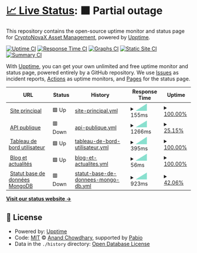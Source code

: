 # [📈 Live Status](https://CryptoNovaX.github.io/web-status): <!--live status--> **🟧 Partial outage**

This repository contains the open-source uptime monitor and status page for [CryptoNovaX Asset Management](https://www.cryptonvx.com/), powered by [Upptime](https://github.com/upptime/upptime).

[![Uptime CI](https://github.com/CryptoNovaX/web-status/workflows/Uptime%20CI/badge.svg)](https://github.com/CryptoNovaX/web-status/actions?query=workflow%3A%22Uptime+CI%22)
[![Response Time CI](https://github.com/CryptoNovaX/web-status/workflows/Response%20Time%20CI/badge.svg)](https://github.com/CryptoNovaX/web-status/actions?query=workflow%3A%22Response+Time+CI%22)
[![Graphs CI](https://github.com/CryptoNovaX/web-status/workflows/Graphs%20CI/badge.svg)](https://github.com/CryptoNovaX/web-status/actions?query=workflow%3A%22Graphs+CI%22)
[![Static Site CI](https://github.com/CryptoNovaX/web-status/workflows/Static%20Site%20CI/badge.svg)](https://github.com/CryptoNovaX/web-status/actions?query=workflow%3A%22Static+Site+CI%22)
[![Summary CI](https://github.com/CryptoNovaX/web-status/workflows/Summary%20CI/badge.svg)](https://github.com/CryptoNovaX/web-status/actions?query=workflow%3A%22Summary+CI%22)

With [Upptime](https://upptime.js.org), you can get your own unlimited and free uptime monitor and status page, powered entirely by a GitHub repository. We use [Issues](https://github.com/CryptoNovaX/web-status/issues) as incident reports, [Actions](https://github.com/CryptoNovaX/web-status/actions) as uptime monitors, and [Pages](https://CryptoNovaX.github.io/web-status) for the status page.

<!--start: status pages-->
<!-- This summary is generated by Upptime (https://github.com/upptime/upptime) -->
<!-- Do not edit this manually, your changes will be overwritten -->
<!-- prettier-ignore -->
| URL | Status | History | Response Time | Uptime |
| --- | ------ | ------- | ------------- | ------ |
| <img alt="" src="https://icons.duckduckgo.com/ip3/www.cryptonvx.com.ico" height="13"> [Site principal](https://www.cryptonvx.com/) | 🟩 Up | [site-principal.yml](https://github.com/CryptoNovaX/web-status/commits/HEAD/history/site-principal.yml) | <details><summary><img alt="Response time graph" src="./graphs/site-principal/response-time-week.png" height="20"> 155ms</summary><br><a href="https://CryptoNovaX.github.io/web-status/history/site-principal"><img alt="Response time 155" src="https://img.shields.io/endpoint?url=https%3A%2F%2Fraw.githubusercontent.com%2FCryptoNovaX%2Fweb-status%2FHEAD%2Fapi%2Fsite-principal%2Fresponse-time.json"></a><br><a href="https://CryptoNovaX.github.io/web-status/history/site-principal"><img alt="24-hour response time 155" src="https://img.shields.io/endpoint?url=https%3A%2F%2Fraw.githubusercontent.com%2FCryptoNovaX%2Fweb-status%2FHEAD%2Fapi%2Fsite-principal%2Fresponse-time-day.json"></a><br><a href="https://CryptoNovaX.github.io/web-status/history/site-principal"><img alt="7-day response time 155" src="https://img.shields.io/endpoint?url=https%3A%2F%2Fraw.githubusercontent.com%2FCryptoNovaX%2Fweb-status%2FHEAD%2Fapi%2Fsite-principal%2Fresponse-time-week.json"></a><br><a href="https://CryptoNovaX.github.io/web-status/history/site-principal"><img alt="30-day response time 155" src="https://img.shields.io/endpoint?url=https%3A%2F%2Fraw.githubusercontent.com%2FCryptoNovaX%2Fweb-status%2FHEAD%2Fapi%2Fsite-principal%2Fresponse-time-month.json"></a><br><a href="https://CryptoNovaX.github.io/web-status/history/site-principal"><img alt="1-year response time 155" src="https://img.shields.io/endpoint?url=https%3A%2F%2Fraw.githubusercontent.com%2FCryptoNovaX%2Fweb-status%2FHEAD%2Fapi%2Fsite-principal%2Fresponse-time-year.json"></a></details> | <details><summary><a href="https://CryptoNovaX.github.io/web-status/history/site-principal">100.00%</a></summary><a href="https://CryptoNovaX.github.io/web-status/history/site-principal"><img alt="All-time uptime 100.00%" src="https://img.shields.io/endpoint?url=https%3A%2F%2Fraw.githubusercontent.com%2FCryptoNovaX%2Fweb-status%2FHEAD%2Fapi%2Fsite-principal%2Fuptime.json"></a><br><a href="https://CryptoNovaX.github.io/web-status/history/site-principal"><img alt="24-hour uptime 100.00%" src="https://img.shields.io/endpoint?url=https%3A%2F%2Fraw.githubusercontent.com%2FCryptoNovaX%2Fweb-status%2FHEAD%2Fapi%2Fsite-principal%2Fuptime-day.json"></a><br><a href="https://CryptoNovaX.github.io/web-status/history/site-principal"><img alt="7-day uptime 100.00%" src="https://img.shields.io/endpoint?url=https%3A%2F%2Fraw.githubusercontent.com%2FCryptoNovaX%2Fweb-status%2FHEAD%2Fapi%2Fsite-principal%2Fuptime-week.json"></a><br><a href="https://CryptoNovaX.github.io/web-status/history/site-principal"><img alt="30-day uptime 100.00%" src="https://img.shields.io/endpoint?url=https%3A%2F%2Fraw.githubusercontent.com%2FCryptoNovaX%2Fweb-status%2FHEAD%2Fapi%2Fsite-principal%2Fuptime-month.json"></a><br><a href="https://CryptoNovaX.github.io/web-status/history/site-principal"><img alt="1-year uptime 100.00%" src="https://img.shields.io/endpoint?url=https%3A%2F%2Fraw.githubusercontent.com%2FCryptoNovaX%2Fweb-status%2FHEAD%2Fapi%2Fsite-principal%2Fuptime-year.json"></a></details>
| <img alt="" src="https://icons.duckduckgo.com/ip3/api.cryptonvx.com.ico" height="13"> [API publique](https://api.cryptonvx.com/v1/app) | 🟥 Down | [api-publique.yml](https://github.com/CryptoNovaX/web-status/commits/HEAD/history/api-publique.yml) | <details><summary><img alt="Response time graph" src="./graphs/api-publique/response-time-week.png" height="20"> 1266ms</summary><br><a href="https://CryptoNovaX.github.io/web-status/history/api-publique"><img alt="Response time 1266" src="https://img.shields.io/endpoint?url=https%3A%2F%2Fraw.githubusercontent.com%2FCryptoNovaX%2Fweb-status%2FHEAD%2Fapi%2Fapi-publique%2Fresponse-time.json"></a><br><a href="https://CryptoNovaX.github.io/web-status/history/api-publique"><img alt="24-hour response time 1266" src="https://img.shields.io/endpoint?url=https%3A%2F%2Fraw.githubusercontent.com%2FCryptoNovaX%2Fweb-status%2FHEAD%2Fapi%2Fapi-publique%2Fresponse-time-day.json"></a><br><a href="https://CryptoNovaX.github.io/web-status/history/api-publique"><img alt="7-day response time 1266" src="https://img.shields.io/endpoint?url=https%3A%2F%2Fraw.githubusercontent.com%2FCryptoNovaX%2Fweb-status%2FHEAD%2Fapi%2Fapi-publique%2Fresponse-time-week.json"></a><br><a href="https://CryptoNovaX.github.io/web-status/history/api-publique"><img alt="30-day response time 1266" src="https://img.shields.io/endpoint?url=https%3A%2F%2Fraw.githubusercontent.com%2FCryptoNovaX%2Fweb-status%2FHEAD%2Fapi%2Fapi-publique%2Fresponse-time-month.json"></a><br><a href="https://CryptoNovaX.github.io/web-status/history/api-publique"><img alt="1-year response time 1266" src="https://img.shields.io/endpoint?url=https%3A%2F%2Fraw.githubusercontent.com%2FCryptoNovaX%2Fweb-status%2FHEAD%2Fapi%2Fapi-publique%2Fresponse-time-year.json"></a></details> | <details><summary><a href="https://CryptoNovaX.github.io/web-status/history/api-publique">25.15%</a></summary><a href="https://CryptoNovaX.github.io/web-status/history/api-publique"><img alt="All-time uptime 25.15%" src="https://img.shields.io/endpoint?url=https%3A%2F%2Fraw.githubusercontent.com%2FCryptoNovaX%2Fweb-status%2FHEAD%2Fapi%2Fapi-publique%2Fuptime.json"></a><br><a href="https://CryptoNovaX.github.io/web-status/history/api-publique"><img alt="24-hour uptime 25.15%" src="https://img.shields.io/endpoint?url=https%3A%2F%2Fraw.githubusercontent.com%2FCryptoNovaX%2Fweb-status%2FHEAD%2Fapi%2Fapi-publique%2Fuptime-day.json"></a><br><a href="https://CryptoNovaX.github.io/web-status/history/api-publique"><img alt="7-day uptime 25.15%" src="https://img.shields.io/endpoint?url=https%3A%2F%2Fraw.githubusercontent.com%2FCryptoNovaX%2Fweb-status%2FHEAD%2Fapi%2Fapi-publique%2Fuptime-week.json"></a><br><a href="https://CryptoNovaX.github.io/web-status/history/api-publique"><img alt="30-day uptime 25.15%" src="https://img.shields.io/endpoint?url=https%3A%2F%2Fraw.githubusercontent.com%2FCryptoNovaX%2Fweb-status%2FHEAD%2Fapi%2Fapi-publique%2Fuptime-month.json"></a><br><a href="https://CryptoNovaX.github.io/web-status/history/api-publique"><img alt="1-year uptime 25.15%" src="https://img.shields.io/endpoint?url=https%3A%2F%2Fraw.githubusercontent.com%2FCryptoNovaX%2Fweb-status%2FHEAD%2Fapi%2Fapi-publique%2Fuptime-year.json"></a></details>
| <img alt="" src="https://icons.duckduckgo.com/ip3/app.cryptonvx.com.ico" height="13"> [Tableau de bord utilisateur](https://app.cryptonvx.com/login) | 🟩 Up | [tableau-de-bord-utilisateur.yml](https://github.com/CryptoNovaX/web-status/commits/HEAD/history/tableau-de-bord-utilisateur.yml) | <details><summary><img alt="Response time graph" src="./graphs/tableau-de-bord-utilisateur/response-time-week.png" height="20"> 395ms</summary><br><a href="https://CryptoNovaX.github.io/web-status/history/tableau-de-bord-utilisateur"><img alt="Response time 395" src="https://img.shields.io/endpoint?url=https%3A%2F%2Fraw.githubusercontent.com%2FCryptoNovaX%2Fweb-status%2FHEAD%2Fapi%2Ftableau-de-bord-utilisateur%2Fresponse-time.json"></a><br><a href="https://CryptoNovaX.github.io/web-status/history/tableau-de-bord-utilisateur"><img alt="24-hour response time 395" src="https://img.shields.io/endpoint?url=https%3A%2F%2Fraw.githubusercontent.com%2FCryptoNovaX%2Fweb-status%2FHEAD%2Fapi%2Ftableau-de-bord-utilisateur%2Fresponse-time-day.json"></a><br><a href="https://CryptoNovaX.github.io/web-status/history/tableau-de-bord-utilisateur"><img alt="7-day response time 395" src="https://img.shields.io/endpoint?url=https%3A%2F%2Fraw.githubusercontent.com%2FCryptoNovaX%2Fweb-status%2FHEAD%2Fapi%2Ftableau-de-bord-utilisateur%2Fresponse-time-week.json"></a><br><a href="https://CryptoNovaX.github.io/web-status/history/tableau-de-bord-utilisateur"><img alt="30-day response time 395" src="https://img.shields.io/endpoint?url=https%3A%2F%2Fraw.githubusercontent.com%2FCryptoNovaX%2Fweb-status%2FHEAD%2Fapi%2Ftableau-de-bord-utilisateur%2Fresponse-time-month.json"></a><br><a href="https://CryptoNovaX.github.io/web-status/history/tableau-de-bord-utilisateur"><img alt="1-year response time 395" src="https://img.shields.io/endpoint?url=https%3A%2F%2Fraw.githubusercontent.com%2FCryptoNovaX%2Fweb-status%2FHEAD%2Fapi%2Ftableau-de-bord-utilisateur%2Fresponse-time-year.json"></a></details> | <details><summary><a href="https://CryptoNovaX.github.io/web-status/history/tableau-de-bord-utilisateur">100.00%</a></summary><a href="https://CryptoNovaX.github.io/web-status/history/tableau-de-bord-utilisateur"><img alt="All-time uptime 100.00%" src="https://img.shields.io/endpoint?url=https%3A%2F%2Fraw.githubusercontent.com%2FCryptoNovaX%2Fweb-status%2FHEAD%2Fapi%2Ftableau-de-bord-utilisateur%2Fuptime.json"></a><br><a href="https://CryptoNovaX.github.io/web-status/history/tableau-de-bord-utilisateur"><img alt="24-hour uptime 100.00%" src="https://img.shields.io/endpoint?url=https%3A%2F%2Fraw.githubusercontent.com%2FCryptoNovaX%2Fweb-status%2FHEAD%2Fapi%2Ftableau-de-bord-utilisateur%2Fuptime-day.json"></a><br><a href="https://CryptoNovaX.github.io/web-status/history/tableau-de-bord-utilisateur"><img alt="7-day uptime 100.00%" src="https://img.shields.io/endpoint?url=https%3A%2F%2Fraw.githubusercontent.com%2FCryptoNovaX%2Fweb-status%2FHEAD%2Fapi%2Ftableau-de-bord-utilisateur%2Fuptime-week.json"></a><br><a href="https://CryptoNovaX.github.io/web-status/history/tableau-de-bord-utilisateur"><img alt="30-day uptime 100.00%" src="https://img.shields.io/endpoint?url=https%3A%2F%2Fraw.githubusercontent.com%2FCryptoNovaX%2Fweb-status%2FHEAD%2Fapi%2Ftableau-de-bord-utilisateur%2Fuptime-month.json"></a><br><a href="https://CryptoNovaX.github.io/web-status/history/tableau-de-bord-utilisateur"><img alt="1-year uptime 100.00%" src="https://img.shields.io/endpoint?url=https%3A%2F%2Fraw.githubusercontent.com%2FCryptoNovaX%2Fweb-status%2FHEAD%2Fapi%2Ftableau-de-bord-utilisateur%2Fuptime-year.json"></a></details>
| <img alt="" src="https://icons.duckduckgo.com/ip3/www.cryptonvx.com.ico" height="13"> [Blog et actualités](https://www.cryptonvx.com/blog/) | 🟩 Up | [blog-et-actualites.yml](https://github.com/CryptoNovaX/web-status/commits/HEAD/history/blog-et-actualites.yml) | <details><summary><img alt="Response time graph" src="./graphs/blog-et-actualites/response-time-week.png" height="20"> 56ms</summary><br><a href="https://CryptoNovaX.github.io/web-status/history/blog-et-actualites"><img alt="Response time 56" src="https://img.shields.io/endpoint?url=https%3A%2F%2Fraw.githubusercontent.com%2FCryptoNovaX%2Fweb-status%2FHEAD%2Fapi%2Fblog-et-actualites%2Fresponse-time.json"></a><br><a href="https://CryptoNovaX.github.io/web-status/history/blog-et-actualites"><img alt="24-hour response time 56" src="https://img.shields.io/endpoint?url=https%3A%2F%2Fraw.githubusercontent.com%2FCryptoNovaX%2Fweb-status%2FHEAD%2Fapi%2Fblog-et-actualites%2Fresponse-time-day.json"></a><br><a href="https://CryptoNovaX.github.io/web-status/history/blog-et-actualites"><img alt="7-day response time 56" src="https://img.shields.io/endpoint?url=https%3A%2F%2Fraw.githubusercontent.com%2FCryptoNovaX%2Fweb-status%2FHEAD%2Fapi%2Fblog-et-actualites%2Fresponse-time-week.json"></a><br><a href="https://CryptoNovaX.github.io/web-status/history/blog-et-actualites"><img alt="30-day response time 56" src="https://img.shields.io/endpoint?url=https%3A%2F%2Fraw.githubusercontent.com%2FCryptoNovaX%2Fweb-status%2FHEAD%2Fapi%2Fblog-et-actualites%2Fresponse-time-month.json"></a><br><a href="https://CryptoNovaX.github.io/web-status/history/blog-et-actualites"><img alt="1-year response time 56" src="https://img.shields.io/endpoint?url=https%3A%2F%2Fraw.githubusercontent.com%2FCryptoNovaX%2Fweb-status%2FHEAD%2Fapi%2Fblog-et-actualites%2Fresponse-time-year.json"></a></details> | <details><summary><a href="https://CryptoNovaX.github.io/web-status/history/blog-et-actualites">100.00%</a></summary><a href="https://CryptoNovaX.github.io/web-status/history/blog-et-actualites"><img alt="All-time uptime 100.00%" src="https://img.shields.io/endpoint?url=https%3A%2F%2Fraw.githubusercontent.com%2FCryptoNovaX%2Fweb-status%2FHEAD%2Fapi%2Fblog-et-actualites%2Fuptime.json"></a><br><a href="https://CryptoNovaX.github.io/web-status/history/blog-et-actualites"><img alt="24-hour uptime 100.00%" src="https://img.shields.io/endpoint?url=https%3A%2F%2Fraw.githubusercontent.com%2FCryptoNovaX%2Fweb-status%2FHEAD%2Fapi%2Fblog-et-actualites%2Fuptime-day.json"></a><br><a href="https://CryptoNovaX.github.io/web-status/history/blog-et-actualites"><img alt="7-day uptime 100.00%" src="https://img.shields.io/endpoint?url=https%3A%2F%2Fraw.githubusercontent.com%2FCryptoNovaX%2Fweb-status%2FHEAD%2Fapi%2Fblog-et-actualites%2Fuptime-week.json"></a><br><a href="https://CryptoNovaX.github.io/web-status/history/blog-et-actualites"><img alt="30-day uptime 100.00%" src="https://img.shields.io/endpoint?url=https%3A%2F%2Fraw.githubusercontent.com%2FCryptoNovaX%2Fweb-status%2FHEAD%2Fapi%2Fblog-et-actualites%2Fuptime-month.json"></a><br><a href="https://CryptoNovaX.github.io/web-status/history/blog-et-actualites"><img alt="1-year uptime 100.00%" src="https://img.shields.io/endpoint?url=https%3A%2F%2Fraw.githubusercontent.com%2FCryptoNovaX%2Fweb-status%2FHEAD%2Fapi%2Fblog-et-actualites%2Fuptime-year.json"></a></details>
| <img alt="" src="https://icons.duckduckgo.com/ip3/newsletter-api.newsletter-658.workers.dev.ico" height="13"> [Statut base de données MongoDB](https://newsletter-api.newsletter-658.workers.dev/v1/newsletter) | 🟥 Down | [statut-base-de-donnees-mongo-db.yml](https://github.com/CryptoNovaX/web-status/commits/HEAD/history/statut-base-de-donnees-mongo-db.yml) | <details><summary><img alt="Response time graph" src="./graphs/statut-base-de-donnees-mongo-db/response-time-week.png" height="20"> 923ms</summary><br><a href="https://CryptoNovaX.github.io/web-status/history/statut-base-de-donnees-mongo-db"><img alt="Response time 923" src="https://img.shields.io/endpoint?url=https%3A%2F%2Fraw.githubusercontent.com%2FCryptoNovaX%2Fweb-status%2FHEAD%2Fapi%2Fstatut-base-de-donnees-mongo-db%2Fresponse-time.json"></a><br><a href="https://CryptoNovaX.github.io/web-status/history/statut-base-de-donnees-mongo-db"><img alt="24-hour response time 923" src="https://img.shields.io/endpoint?url=https%3A%2F%2Fraw.githubusercontent.com%2FCryptoNovaX%2Fweb-status%2FHEAD%2Fapi%2Fstatut-base-de-donnees-mongo-db%2Fresponse-time-day.json"></a><br><a href="https://CryptoNovaX.github.io/web-status/history/statut-base-de-donnees-mongo-db"><img alt="7-day response time 923" src="https://img.shields.io/endpoint?url=https%3A%2F%2Fraw.githubusercontent.com%2FCryptoNovaX%2Fweb-status%2FHEAD%2Fapi%2Fstatut-base-de-donnees-mongo-db%2Fresponse-time-week.json"></a><br><a href="https://CryptoNovaX.github.io/web-status/history/statut-base-de-donnees-mongo-db"><img alt="30-day response time 923" src="https://img.shields.io/endpoint?url=https%3A%2F%2Fraw.githubusercontent.com%2FCryptoNovaX%2Fweb-status%2FHEAD%2Fapi%2Fstatut-base-de-donnees-mongo-db%2Fresponse-time-month.json"></a><br><a href="https://CryptoNovaX.github.io/web-status/history/statut-base-de-donnees-mongo-db"><img alt="1-year response time 923" src="https://img.shields.io/endpoint?url=https%3A%2F%2Fraw.githubusercontent.com%2FCryptoNovaX%2Fweb-status%2FHEAD%2Fapi%2Fstatut-base-de-donnees-mongo-db%2Fresponse-time-year.json"></a></details> | <details><summary><a href="https://CryptoNovaX.github.io/web-status/history/statut-base-de-donnees-mongo-db">42.06%</a></summary><a href="https://CryptoNovaX.github.io/web-status/history/statut-base-de-donnees-mongo-db"><img alt="All-time uptime 42.06%" src="https://img.shields.io/endpoint?url=https%3A%2F%2Fraw.githubusercontent.com%2FCryptoNovaX%2Fweb-status%2FHEAD%2Fapi%2Fstatut-base-de-donnees-mongo-db%2Fuptime.json"></a><br><a href="https://CryptoNovaX.github.io/web-status/history/statut-base-de-donnees-mongo-db"><img alt="24-hour uptime 42.06%" src="https://img.shields.io/endpoint?url=https%3A%2F%2Fraw.githubusercontent.com%2FCryptoNovaX%2Fweb-status%2FHEAD%2Fapi%2Fstatut-base-de-donnees-mongo-db%2Fuptime-day.json"></a><br><a href="https://CryptoNovaX.github.io/web-status/history/statut-base-de-donnees-mongo-db"><img alt="7-day uptime 42.06%" src="https://img.shields.io/endpoint?url=https%3A%2F%2Fraw.githubusercontent.com%2FCryptoNovaX%2Fweb-status%2FHEAD%2Fapi%2Fstatut-base-de-donnees-mongo-db%2Fuptime-week.json"></a><br><a href="https://CryptoNovaX.github.io/web-status/history/statut-base-de-donnees-mongo-db"><img alt="30-day uptime 42.06%" src="https://img.shields.io/endpoint?url=https%3A%2F%2Fraw.githubusercontent.com%2FCryptoNovaX%2Fweb-status%2FHEAD%2Fapi%2Fstatut-base-de-donnees-mongo-db%2Fuptime-month.json"></a><br><a href="https://CryptoNovaX.github.io/web-status/history/statut-base-de-donnees-mongo-db"><img alt="1-year uptime 42.06%" src="https://img.shields.io/endpoint?url=https%3A%2F%2Fraw.githubusercontent.com%2FCryptoNovaX%2Fweb-status%2FHEAD%2Fapi%2Fstatut-base-de-donnees-mongo-db%2Fuptime-year.json"></a></details>

<!--end: status pages-->

[**Visit our status website →**](https://CryptoNovaX.github.io/web-status)

## 📄 License

- Powered by: [Upptime](https://github.com/upptime/upptime)
- Code: [MIT](./LICENSE) © [Anand Chowdhary](https://anandchowdhary.com), supported by [Pabio](https://pabio.com)
- Data in the `./history` directory: [Open Database License](https://opendatacommons.org/licenses/odbl/1-0/)
